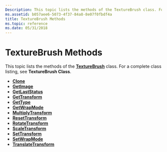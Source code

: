 ```yaml
---
Description: This topic lists the methods of the TextureBrush class. For a complete class listing, see TextureBrush Class.
ms.assetid: b057aee6-5073-4f37-84a8-8e07f0fbdf4a
title: TextureBrush Methods
ms.topic: reference
ms.date: 05/31/2018
---
```


# TextureBrush Methods

This topic lists the methods of the [**TextureBrush**](/windows/desktop/api/gdiplusbrush/nl-gdiplusbrush-texturebrush) class. For a complete class listing, see **TextureBrush Class**.

-   [**Clone**](/windows/desktop/api/Gdiplusbrush/nf-gdiplusbrush-brush-clone)
-   [**GetImage**](/windows/desktop/api/Gdiplusbrush/nf-gdiplusbrush-texturebrush-getimage)
-   [**GetLastStatus**](/windows/desktop/api/Gdiplusbrush/nf-gdiplusbrush-brush-getlaststatus)
-   [**GetTransform**](/windows/desktop/api/Gdiplusbrush/nf-gdiplusbrush-texturebrush-gettransform)
-   [**GetType**](/windows/desktop/api/Gdiplusbrush/nf-gdiplusbrush-brush-gettype)
-   [**GetWrapMode**](/windows/desktop/api/Gdiplusbrush/nf-gdiplusbrush-texturebrush-getwrapmode)
-   [**MultiplyTransform**](/windows/desktop/api/Gdiplusbrush/nf-gdiplusbrush-texturebrush-multiplytransform)
-   [**ResetTransform**](/windows/desktop/api/Gdiplusbrush/nf-gdiplusbrush-texturebrush-resettransform)
-   [**RotateTransform**](/windows/desktop/api/Gdiplusbrush/nf-gdiplusbrush-texturebrush-rotatetransform)
-   [**ScaleTransform**](/windows/desktop/api/Gdiplusbrush/nf-gdiplusbrush-texturebrush-scaletransform)
-   [**SetTransform**](/windows/desktop/api/Gdiplusbrush/nf-gdiplusbrush-texturebrush-settransform)
-   [**SetWrapMode**](/windows/desktop/api/Gdiplusbrush/nf-gdiplusbrush-texturebrush-setwrapmode)
-   [**TranslateTransform**](/windows/desktop/api/Gdiplusbrush/nf-gdiplusbrush-texturebrush-translatetransform)

 

 



